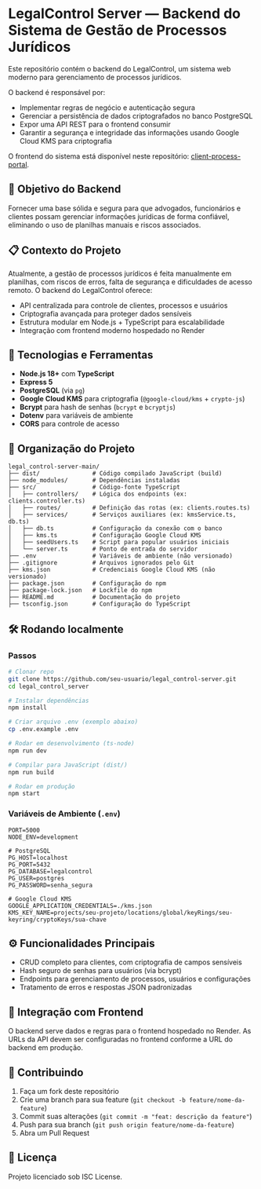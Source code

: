 # LegalControl Server — Backend do Sistema de Gestão de Processos Jurídicos

Este repositório contém o backend do LegalControl, um sistema web moderno para gerenciamento de processos jurídicos.

O backend é responsável por:

- Implementar regras de negócio e autenticação segura
- Gerenciar a persistência de dados criptografados no banco PostgreSQL
- Expor uma API REST para o frontend consumir
- Garantir a segurança e integridade das informações usando Google Cloud KMS para criptografia

O frontend do sistema está disponível neste repositório: [client-process-portal](https://github.com/igordev23/client-process-portal).

## 🎯 Objetivo do Backend

Fornecer uma base sólida e segura para que advogados, funcionários e clientes possam gerenciar informações jurídicas de forma confiável, eliminando o uso de planilhas manuais e riscos associados.

## 📋 Contexto do Projeto

Atualmente, a gestão de processos jurídicos é feita manualmente em planilhas, com riscos de erros, falta de segurança e dificuldades de acesso remoto. O backend do LegalControl oferece:

- API centralizada para controle de clientes, processos e usuários
- Criptografia avançada para proteger dados sensíveis
- Estrutura modular em Node.js + TypeScript para escalabilidade
- Integração com frontend moderno hospedado no Render

## 🚀 Tecnologias e Ferramentas

- **Node.js 18+** com **TypeScript**
- **Express 5**
- **PostgreSQL** (via `pg`)
- **Google Cloud KMS** para criptografia (`@google-cloud/kms` + `crypto-js`)
- **Bcrypt** para hash de senhas (`bcrypt` e `bcryptjs`)
- **Dotenv** para variáveis de ambiente
- **CORS** para controle de acesso

## 📁 Organização do Projeto

```
legal_control-server-main/
├── dist/               # Código compilado JavaScript (build)
├── node_modules/       # Dependências instaladas
├── src/                # Código-fonte TypeScript
│   ├── controllers/    # Lógica dos endpoints (ex: clients.controller.ts)
│   ├── routes/         # Definição das rotas (ex: clients.routes.ts)
│   ├── services/       # Serviços auxiliares (ex: kmsService.ts, db.ts)
│   ├── db.ts           # Configuração da conexão com o banco
│   ├── kms.ts          # Configuração Google Cloud KMS
│   ├── seedUsers.ts    # Script para popular usuários iniciais
│   └── server.ts       # Ponto de entrada do servidor
├── .env                # Variáveis de ambiente (não versionado)
├── .gitignore          # Arquivos ignorados pelo Git
├── kms.json            # Credenciais Google Cloud KMS (não versionado)
├── package.json        # Configuração do npm
├── package-lock.json   # Lockfile do npm
├── README.md           # Documentação do projeto
├── tsconfig.json       # Configuração do TypeScript

```

## 🛠️ Rodando localmente

### Passos

```bash
# Clonar repo
git clone https://github.com/seu-usuario/legal_control-server.git
cd legal_control_server

# Instalar dependências
npm install

# Criar arquivo .env (exemplo abaixo)
cp .env.example .env

# Rodar em desenvolvimento (ts-node)
npm run dev

# Compilar para JavaScript (dist/)
npm run build

# Rodar em produção
npm start
```

### Variáveis de Ambiente (`.env`)

```env
PORT=5000
NODE_ENV=development

# PostgreSQL
PG_HOST=localhost
PG_PORT=5432
PG_DATABASE=legalcontrol
PG_USER=postgres
PG_PASSWORD=senha_segura

# Google Cloud KMS
GOOGLE_APPLICATION_CREDENTIALS=./kms.json
KMS_KEY_NAME=projects/seu-projeto/locations/global/keyRings/seu-keyring/cryptoKeys/sua-chave
```

## ⚙️ Funcionalidades Principais

- CRUD completo para clientes, com criptografia de campos sensíveis
- Hash seguro de senhas para usuários (via bcrypt)
- Endpoints para gerenciamento de processos, usuários e configurações
- Tratamento de erros e respostas JSON padronizadas

## 🔗 Integração com Frontend

O backend serve dados e regras para o frontend hospedado no Render. As URLs da API devem ser configuradas no frontend conforme a URL do backend em produção.

## 🤝 Contribuindo

1. Faça um fork deste repositório
2. Crie uma branch para sua feature (`git checkout -b feature/nome-da-feature`)
3. Commit suas alterações (`git commit -m "feat: descrição da feature"`)
4. Push para sua branch (`git push origin feature/nome-da-feature`)
5. Abra um Pull Request

## 📄 Licença

Projeto licenciado sob ISC License.
